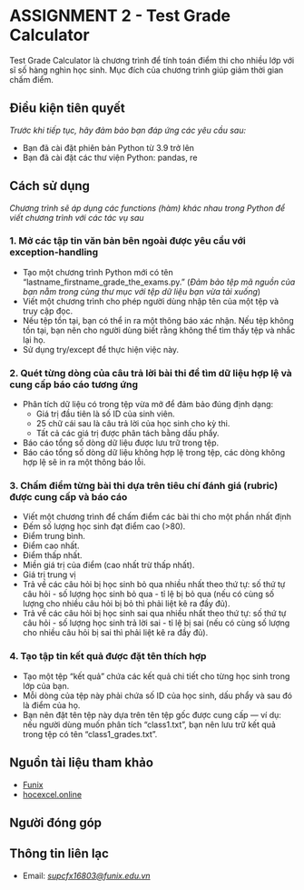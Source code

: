 # ASSIGNMENT 2 - Test Grade Calculator
Test Grade Calculator là chương trình để tính toán điểm thi cho nhiều lớp với sĩ số hàng nghìn học sinh. Mục đích của chương trình giúp giảm thời gian chấm điểm.

## Điều kiện tiên quyết
*Trước khi tiếp tục, hãy đảm bảo bạn đáp ứng các yêu cầu sau:*
  * Bạn đã cài đặt phiên bản Python từ 3.9 trở lên
  * Bạn đã cài đặt các thư viện Python: pandas, re
  
## Cách sử dụng
*Chương trình sẽ áp dụng các functions (hàm) khác nhau trong Python để viết chương trình với các tác vụ sau*
### 1. Mở các tập tin văn bản bên ngoài được yêu cầu với exception-handling
* Tạo một chương trình Python mới có tên “lastname_firstname_grade_the_exams.py.” (*Đảm bảo tệp mã nguồn của bạn nằm trong cùng thư mục với tệp dữ liệu bạn vừa tải xuống*)
* Viết một chương trình cho phép người dùng nhập tên của một tệp và truy cập đọc.
* Nếu tệp tồn tại, bạn có thể in ra một thông báo xác nhận. Nếu tệp không tồn tại, bạn nên cho người dùng biết rằng không thể tìm thấy tệp và nhắc lại họ.
* Sử dụng try/except để thực hiện việc này.

### 2. Quét từng dòng của câu trả lời bài thi để tìm dữ liệu hợp lệ và cung cấp báo cáo tương ứng
* Phân tích dữ liệu có trong tệp vừa mở để đảm bảo đúng định dạng: 
    - Giá trị đầu tiên là số ID của sinh viên.
    - 25 chữ cái sau là câu trả lời của học sinh cho kỳ thi.
    - Tất cả các giá trị được phân tách bằng dấu phẩy.
* Báo cáo tổng số dòng dữ liệu được lưu trữ trong tệp.
* Báo cáo tổng số dòng dữ liệu không hợp lệ trong tệp, các dòng không hợp lệ sẽ in ra một thông báo lỗi.

### 3. Chấm điểm từng bài thi dựa trên tiêu chí đánh giá (rubric) được cung cấp và báo cáo
* Viết một chương trình để chấm điểm các bài thi cho một phần nhất định
* Đếm số lượng học sinh đạt điểm cao (>80).
* Điểm trung bình.
* Điểm cao nhất.
* Điểm thấp nhất.
* Miền giá trị của điểm (cao nhất trừ thấp nhất).
* Giá trị trung vị
* Trả về các câu hỏi bị học sinh bỏ qua nhiều nhất theo thứ tự: số thứ tự câu hỏi - số lượng học sinh bỏ qua -  tỉ lệ bị bỏ qua (nếu có cùng số lượng cho nhiều câu hỏi bị bỏ thì phải liệt kê ra đầy đủ).
* Trả về các câu hỏi bị học sinh sai qua nhiều nhất theo thứ tự: số thứ tự câu hỏi - số lượng học sinh trả lời sai - tỉ lệ bị sai (nếu có cùng số lượng cho nhiều câu hỏi bị sai thì phải liệt kê ra đầy đủ).

### 4. Tạo tập tin kết quả được đặt tên thích hợp
* Tạo một tệp “kết quả” chứa các kết quả chi tiết cho từng học sinh trong lớp của bạn.
* Mỗi dòng của tệp này phải chứa số ID của học sinh, dấu phẩy và sau đó là điểm của họ.
* Bạn nên đặt tên tệp này dựa trên tên tệp gốc được cung cấp — ví dụ: nếu người dùng muốn phân tích “class1.txt”, bạn nên lưu trữ kết quả trong tệp có tên “class1_grades.txt”.

## Nguồn tài liệu tham khảo
* [Funix](https://courses.funix.edu.vn/courses/course-v1:FUNiX+DSP301x_1.2-A_VN+2022_T2/info)
* [hocexcel.online](https://blog.hocexcel.online/68-dong-code-python-hay-su-dung-xu-ly-du-lieu-trong-pandas.html)

## Người đóng góp

## Thông tin liên lạc
* Email: *supcfx16803@funix.edu.vn*
